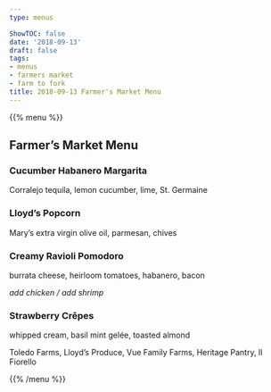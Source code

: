 ```yaml
---
type: menus

ShowTOC: false
date: '2018-09-13'
draft: false
tags:
- menus
- farmers market
- farm to fork
title: 2018-09-13 Farmer's Market Menu
---
```


{{% menu %}}

## Farmer’s Market Menu

### Cucumber Habanero Margarita

Corralejo tequila, lemon cucumber, lime, St\. Germaine

### Lloyd’s Popcorn

Mary’s extra virgin olive oil, parmesan, chives

### Creamy Ravioli Pomodoro

burrata cheese, heirloom tomatoes, habanero, bacon

*add chicken / add shrimp*

### Strawberry Crêpes

whipped cream, basil mint gelée, toasted almond


Toledo Farms, Lloyd’s Produce, Vue Family Farms,
Heritage Pantry, Il Fiorello

{{% /menu %}}
